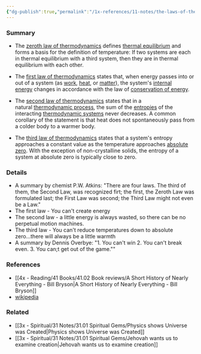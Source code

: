 ```yaml
---
{"dg-publish":true,"permalink":"/1x-references/11-notes/the-laws-of-thermodynamics/","title":"The three laws of thermodynamics","dgShowBacklinks":false}
---
```



### Summary
- The [zeroth law of thermodynamics](https://en.wikipedia.org/wiki/Zeroth_law_of_thermodynamics "Zeroth law of thermodynamics") defines [thermal equilibrium](https://en.wikipedia.org/wiki/Thermal_equilibrium "Thermal equilibrium") and forms a basis for the definition of temperature: If two systems are each in thermal equilibrium with a third system, then they are in thermal equilibrium with each other.

- The [first law of thermodynamics](https://en.wikipedia.org/wiki/First_law_of_thermodynamics "First law of thermodynamics") states that, when energy passes into or out of a system (as [work](https://en.wikipedia.org/wiki/Work_(thermodynamics) "Work (thermodynamics)"), [heat](https://en.wikipedia.org/wiki/Heat "Heat"), or [matter](https://en.wikipedia.org/wiki/Matter "Matter")), the system's [internal energy](https://en.wikipedia.org/wiki/Internal_energy "Internal energy") changes in accordance with the law of [conservation of energy](https://en.wikipedia.org/wiki/Conservation_of_energy "Conservation of energy").

- The [second law of thermodynamics](https://en.wikipedia.org/wiki/Second_law_of_thermodynamics "Second law of thermodynamics") states that in a natural [thermodynamic process](https://en.wikipedia.org/wiki/Thermodynamic_process "Thermodynamic process"), the sum of the [entropies](https://en.wikipedia.org/wiki/Entropy "Entropy") of the interacting [thermodynamic systems](https://en.wikipedia.org/wiki/Thermodynamic_system "Thermodynamic system") never decreases. A common corollary of the statement is that heat does not spontaneously pass from a colder body to a warmer body.

- The [third law of thermodynamics](https://en.wikipedia.org/wiki/Third_law_of_thermodynamics "Third law of thermodynamics") states that a system's entropy approaches a constant value as the temperature approaches [absolute zero](https://en.wikipedia.org/wiki/Absolute_zero "Absolute zero"). With the exception of non-crystalline solids, the entropy of a system at absolute zero is typically close to zero.

### Details
- A summary by chemist P.W. Atkins: "There are four laws. The third of them, the Second Law, was recognized firt; the first, the Zeroth Law was formulated last; the First Law was second; the Third Law might not even be a Law."
- The first law - You can't create energy
- The second law - a little energy is always wasted, so there can be no perpetual motion machines.
- The third law - You can't reduce temperatures down to absolute zero...there will always be a little warmth
- A summary by Dennis Overbye: "1. You can't win 2. You can't break even. 3. You can;t get out of the game.""

### References
- [[4x - Reading/41 Books/41.02 Book reviews/A Short History of Nearly Everything - Bill Bryson\|A Short History of Nearly Everything - Bill Bryson]]
- [wikipedia](https://en.wikipedia.org/wiki/Laws_of_thermodynamics)

### Related
- [[3x - Spiritual/31 Notes/31.01 Spiritual Gems/Physics shows Universe was Created\|Physics shows Universe was Created]]
- [[3x - Spiritual/31 Notes/31.01 Spiritual Gems/Jehovah wants us to examine creation\|Jehovah wants us to examine creation]]